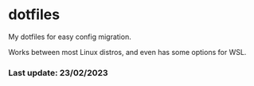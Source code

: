 # dotfiles
My dotfiles for easy config migration.

Works between most Linux distros, and even has some options for WSL.

### Last update: 23/02/2023
